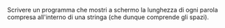 Scrivere un programma che mostri a schermo la lunghezza di ogni parola compresa all'interno di una stringa (che dunque comprende gli spazi).